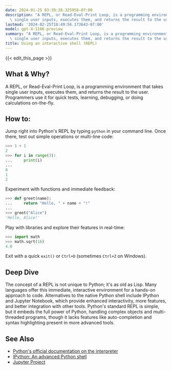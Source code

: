 ```yaml
---
date: 2024-01-25 03:39:28.325958-07:00
description: "A REPL, or Read-Eval-Print Loop, is a programming environment that takes\
  \ single user inputs, executes them, and returns the result to the user.\u2026"
lastmod: '2024-02-25T18:49:56.173643-07:00'
model: gpt-4-1106-preview
summary: "A REPL, or Read-Eval-Print Loop, is a programming environment that takes\
  \ single user inputs, executes them, and returns the result to the user.\u2026"
title: Using an interactive shell (REPL)
---
```


{{< edit_this_page >}}

## What & Why?
A REPL, or Read-Eval-Print Loop, is a programming environment that takes single user inputs, executes them, and returns the result to the user. Programmers use it for quick tests, learning, debugging, or doing calculations on-the-fly. 

## How to:
Jump right into Python's REPL by typing `python` in your command line. Once there, test out simple operations or multi-line code:

```Python
>>> 1 + 1
2
>>> for i in range(3):
...     print(i)
... 
0
1
2
```

Experiment with functions and immediate feedback:

```Python
>>> def greet(name):
...     return "Hello, " + name + "!"
... 
>>> greet("Alice")
'Hello, Alice!'
```

Play with libraries and explore their features in real-time:

```Python
>>> import math
>>> math.sqrt(16)
4.0
```

Exit with a quick `exit()` or `Ctrl+D` (sometimes `Ctrl+Z` on Windows).

## Deep Dive
The concept of a REPL is not unique to Python; it's as old as Lisp. Many languages offer this immediate, interactive environment for a hands-on approach to code. Alternatives to the native Python shell include IPython and Jupyter Notebook, which provide enhanced interactivity, more features, and better integration with other tools. Python's standard REPL is simple, but it embeds the full power of Python, handling complex objects and multi-threaded programs, though it lacks features like auto-completion and syntax highlighting present in more advanced tools.

## See Also
- [Python's official documentation on the interpreter](https://docs.python.org/3/tutorial/interpreter.html)
- [IPython: An advanced Python shell](https://ipython.org/)
- [Jupyter Project](https://jupyter.org/)
